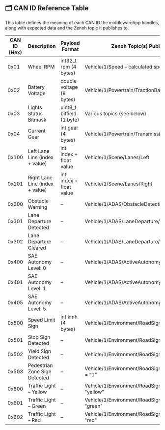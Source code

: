 ## 🗂️ CAN ID Reference Table

This table defines the meaning of each CAN ID the middlewareApp handles, along with expected data and the Zenoh topic it publishes to.

| CAN ID (Hex) | Description                         | Payload Format        | Zenoh Topic(s) Published To                                                   |
|--------------|-------------------------------------|------------------------|--------------------------------------------------------------------------------|
| 0x01       | Wheel RPM                           | int32_t rpm (4 bytes) | Vehicle/1/Speed – calculated speed in km/h                                  |
| 0x02       | Battery Voltage                     | double voltage (8 bytes) | Vehicle/1/Powertrain/TractionBattery/StateOfCharge                          |
| 0x03       | Lights Status Bitmask               | uint8_t bitfield (1 byte) | Various topics (see below)                                                    |
| 0x04       | Current Gear                        | int gear (4 bytes)   | Vehicle/1/Powertrain/Transmission/CurrentGear                               |
| 0x100      | Left Lane Line (index + value)      | int index + float value | Vehicle/1/Scene/Lanes/Left                                                  |
| 0x101      | Right Lane Line (index + value)     | int index + float value | Vehicle/1/Scene/Lanes/Right                                                 |
| 0x200      | Obstacle Warning                    | –                      | Vehicle/1/ADAS/ObstacleDetection/Warning                                    |
| 0x301      | Lane Departure Detected             | –                      | Vehicle/1/ADAS/LaneDeparture/Detected = "1"                               |
| 0x302      | Lane Departure Cleared              | –                      | Vehicle/1/ADAS/LaneDeparture/Detected = "0"                               |
| 0x400      | SAE Autonomy Level: 0               | –                      | Vehicle/1/ADAS/ActiveAutonomyLevel/SAE_0 = "0"                            |
| 0x401      | SAE Autonomy Level: 1               | –                      | Vehicle/1/ADAS/ActiveAutonomyLevel/SAE_1 = "1"                            |
| 0x405      | SAE Autonomy Level: 5               | –                      | Vehicle/1/ADAS/ActiveAutonomyLevel/SAE_5 = "5"                            |
| 0x500      | Speed Limit Sign                    | int kmh (4 bytes)    | Vehicle/1/Environment/RoadSigns/SpeedLimit                                  |
| 0x501      | Stop Sign Detected                  | –                      | Vehicle/1/Environment/RoadSigns/Stop = "1"                                |
| 0x502      | Yield Sign Detected                 | –                      | Vehicle/1/Environment/RoadSigns/Yield = "1"                               |
| 0x503      | Pedestrian Zone Sign Detected       | –                      | Vehicle/1/Environment/RoadSigns/PedestrianZone = "1"                      |
| 0x600      | Traffic Light – Yellow              | –                      | Vehicle/1/Environment/RoadSigns/TrafficLight = "yellow"                   |
| 0x601      | Traffic Light – Green               | –                      | Vehicle/1/Environment/RoadSigns/TrafficLight = "green"                    |
| 0x602      | Traffic Light – Red                 | –                      | Vehicle/1/Environment/RoadSigns/TrafficLight = "red"                      |
